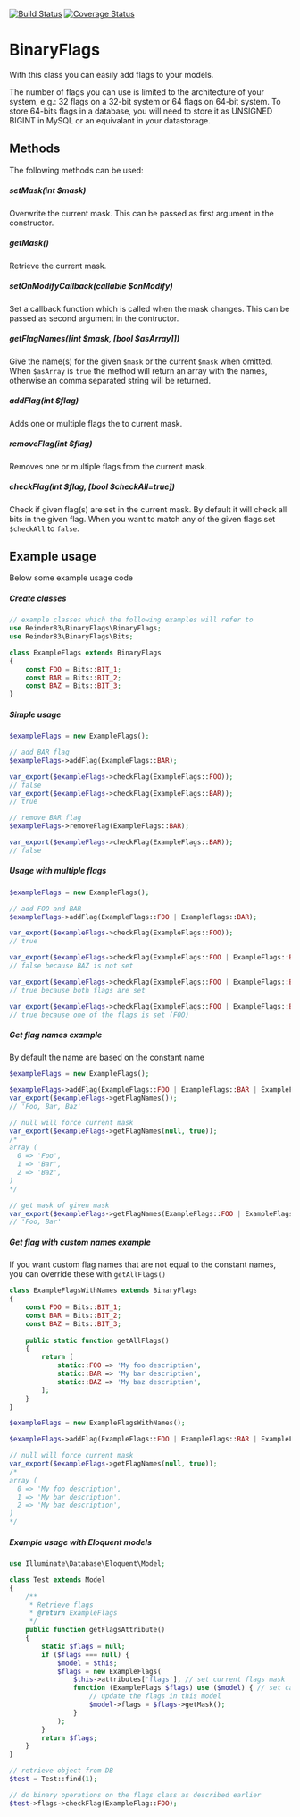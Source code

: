 [![Build Status](https://travis-ci.org/reinder83/binary-flags.svg?branch=master)](https://travis-ci.org/reinder83/binary-flags)
[![Coverage Status](https://coveralls.io/repos/github/reinder83/binary-flags/badge.svg?branch=master)](https://coveralls.io/github/reinder83/binary-flags?branch=master)

# BinaryFlags
With this class you can easily add flags to your models.
  
The number of flags you can use is limited to the architecture of your system, e.g.: 32 flags on a 32-bit system or 64 flags on 64-bit system. 
To store 64-bits flags in a database, you will need to store it as UNSIGNED BIGINT in MySQL or an equivalant in your datastorage.

## Methods

The following methods can be used:

##### setMask(int $mask)
Overwrite the current mask.
This can be passed as first argument in the constructor.

##### getMask()
Retrieve the current mask.

##### setOnModifyCallback(callable $onModify)
Set a callback function which is called when the mask changes. 
This can be passed as second argument in the contructor.

##### getFlagNames([int $mask, [bool $asArray]])
Give the name(s) for the given `$mask` or the current `$mask` when omitted.
When `$asArray` is `true` the method will return an array with the names, 
otherwise an comma separated string will be returned.

##### addFlag(int $flag)
Adds one or multiple flags the to current mask.

##### removeFlag(int $flag)
Removes one or multiple flags from the current mask.

##### checkFlag(int $flag, [bool $checkAll=true])
Check if given flag(s) are set in the current mask. 
By default it will check all bits in the given flag. 
When you want to match any of the given flags set `$checkAll` to `false`.

## Example usage

Below some example usage code

##### Create classes
```php
// example classes which the following examples will refer to
use Reinder83\BinaryFlags\BinaryFlags;
use Reinder83\BinaryFlags\Bits;

class ExampleFlags extends BinaryFlags
{
    const FOO = Bits::BIT_1;
    const BAR = Bits::BIT_2;
    const BAZ = Bits::BIT_3;
}
```

##### Simple usage
```php
$exampleFlags = new ExampleFlags();

// add BAR flag
$exampleFlags->addFlag(ExampleFlags::BAR);

var_export($exampleFlags->checkFlag(ExampleFlags::FOO)); 
// false
var_export($exampleFlags->checkFlag(ExampleFlags::BAR)); 
// true

// remove BAR flag
$exampleFlags->removeFlag(ExampleFlags::BAR);

var_export($exampleFlags->checkFlag(ExampleFlags::BAR)); 
// false
```

##### Usage with multiple flags
```php
$exampleFlags = new ExampleFlags();

// add FOO and BAR
$exampleFlags->addFlag(ExampleFlags::FOO | ExampleFlags::BAR); 

var_export($exampleFlags->checkFlag(ExampleFlags::FOO)); 
// true

var_export($exampleFlags->checkFlag(ExampleFlags::FOO | ExampleFlags::BAZ)); 
// false because BAZ is not set

var_export($exampleFlags->checkFlag(ExampleFlags::FOO | ExampleFlags::BAR)); 
// true because both flags are set

var_export($exampleFlags->checkFlag(ExampleFlags::FOO | ExampleFlags::BAZ, true)); 
// true because one of the flags is set (FOO)
```

##### Get flag names example
By default the name are based on the constant name
```php
$exampleFlags = new ExampleFlags();

$exampleFlags->addFlag(ExampleFlags::FOO | ExampleFlags::BAR | ExampleFlags::BAZ);
var_export($exampleFlags->getFlagNames());
// 'Foo, Bar, Baz'

// null will force current mask
var_export($exampleFlags->getFlagNames(null, true));
/*
array (
  0 => 'Foo',
  1 => 'Bar',
  2 => 'Baz',
)
*/

// get mask of given mask
var_export($exampleFlags->getFlagNames(ExampleFlags::FOO | ExampleFlags::BAR));
// 'Foo, Bar'
```

##### Get flag with custom names example
If you want custom flag names that are not equal to the constant names, you can override these with `getAllFlags()`

```php
class ExampleFlagsWithNames extends BinaryFlags
{
    const FOO = Bits::BIT_1;
    const BAR = Bits::BIT_2;
    const BAZ = Bits::BIT_3;
    
    public static function getAllFlags()
    {
        return [
            static::FOO => 'My foo description',
            static::BAR => 'My bar description',
            static::BAZ => 'My baz description',
        ];
    }
}

$exampleFlags = new ExampleFlagsWithNames();

$exampleFlags->addFlag(ExampleFlags::FOO | ExampleFlags::BAR | ExampleFlags::BAZ);

// null will force current mask
var_export($exampleFlags->getFlagNames(null, true));
/*
array (
  0 => 'My foo description',
  1 => 'My bar description',
  2 => 'My baz description',
)
*/
```

##### Example usage with Eloquent models

```php
use Illuminate\Database\Eloquent\Model;

class Test extends Model
{
    /**
     * Retrieve flags
     * @return ExampleFlags
     */
    public function getFlagsAttribute()
    {
        static $flags = null;
        if ($flags === null) {
            $model = $this;
            $flags = new ExampleFlags(
                $this->attributes['flags'], // set current flags mask
                function (ExampleFlags $flags) use ($model) { // set callback function
                    // update the flags in this model
                    $model->flags = $flags->getMask();
                }
            );
        }
        return $flags;
    }
}

// retrieve object from DB
$test = Test::find(1);

// do binary operations on the flags class as described earlier
$test->flags->checkFlag(ExampleFlag::FOO);
```